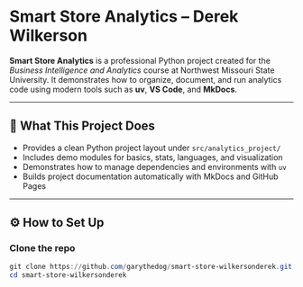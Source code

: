 # Smart Store Analytics – Derek Wilkerson

**Smart Store Analytics** is a professional Python project created for the *Business Intelligence and Analytics* course at Northwest Missouri State University.
It demonstrates how to organize, document, and run analytics code using modern tools such as **uv**, **VS Code**, and **MkDocs**.

---

## 🧭 What This Project Does
- Provides a clean Python project layout under `src/analytics_project/`
- Includes demo modules for basics, stats, languages, and visualization
- Demonstrates how to manage dependencies and environments with `uv`
- Builds project documentation automatically with MkDocs and GitHub Pages

---

## ⚙️ How to Set Up

### Clone the repo
```powershell
git clone https://github.com/garythedog/smart-store-wilkersonderek.git
cd smart-store-wilkersonderek
